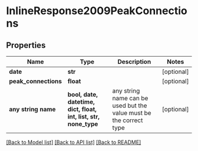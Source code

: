 # InlineResponse2009PeakConnections


## Properties
Name | Type | Description | Notes
------------ | ------------- | ------------- | -------------
**date** | **str** |  | [optional] 
**peak_connections** | **float** |  | [optional] 
**any string name** | **bool, date, datetime, dict, float, int, list, str, none_type** | any string name can be used but the value must be the correct type | [optional]

[[Back to Model list]](../README.md#documentation-for-models) [[Back to API list]](../README.md#documentation-for-api-endpoints) [[Back to README]](../README.md)


